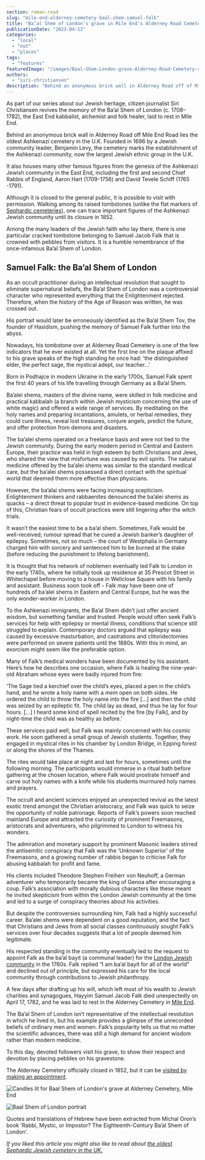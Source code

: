 ```yaml
---
section: roman-road
slug: "mile-end-alderney-cemetery-baal-shem-samuel-falk"
title: "Ba’al Shem of London's grave in Mile End's Alderney Road Cemetery"
publicationDate: "2023-04-12"
categories: 
  - "local"
  - "out"
  - "places"
tags: 
  - "features"
featuredImage: "/images/Baal-Shem-London-grave-Alderney-Road-Cemetery-4.jpg"
authors: 
  - "siri-christiansen"
description: "Behind an anonymous brick wall in Alderney Road off of Mile End Road lies the oldest Ashkenazi cemetery in the U.K. Founded in 1696 and closed in 1852, the cemetery marks the establishment of the Ashkenazi community, now the largest Jewish ethnic group in the U.K."
---
```


As part of our series about our Jewish heritage, citizen journalist Siri Christiansen revives the memory of the Ba’al Shem of London (c. 1708–1782), the East End kabbalist, alchemist and folk healer, laid to rest in Mile End.

Behind an anonymous brick wall in Alderney Road off Mile End Road lies the oldest Ashkenazi cemetery in the U.K. Founded in 1696 by a Jewish community leader, Benjamin Levy, the cemetery marks the establishment of the Ashkenazi community, now the largest Jewish ethnic group in the U.K.

It also houses many other famous figures from the genesis of the Ashkenazi Jewish community in the East End, including the first and second Chief Rabbis of England, Aaron Hart (1709-1756) and David Tevele Schiff (1765 -1791). 

Although it is closed to the general public, it is possible to visit with permission. Walking among its raised tombstones (unlike the flat markers of [Sephardic cemeteries](https://romanroadlondon.com/novo-cemetery-jewish-history/)), one can trace important figures of the Ashkenazi Jewish community until its closure in 1852. 

Among the many leaders of the Jewish faith who lay there, there is one particular cracked tombstone belonging to Samuel Jacob Falk that is crowned with pebbles from visitors. It is a humble remembrance of the once-infamous Ba’al Shem of London.

## Samuel Falk: the Ba’al Shem of London

As an occult practitioner during an intellectual revolution that sought to eliminate supernatural beliefs, the Ba’al Shem of London was a controversial character who represented everything that the Enlightenment rejected. Therefore, when the history of the Age of Reason was written, he was crossed out. 

His portrait would later be erroneously identified as the Ba’al Shem Tov, the founder of Hasidism, pushing the memory of Samuel Falk further into the abyss. 

Nowadays, his tombstone over at Alderney Road Cemetery is one of the few indicators that he ever existed at all. Yet the first line on the plaque affixed to his grave speaks of the high standing he once had: 'the distinguished elder, the perfect sage, the mystical adept, our teacher...'

Born in Podhajce in modern Ukraine in the early 1700s, Samuel Falk spent the first 40 years of his life travelling through Germany as a Ba’al Shem. 

Ba’alei shems, masters of the divine name, were skilled in folk medicine and practical kabbalah (a branch within Jewish mysticism concerning the use of white magic) and offered a wide range of services. By meditating on the holy names and preparing incantations, amulets, or herbal remedies, they could cure illness, reveal lost treasures, conjure angels, predict the future, and offer protection from demons and disasters.

The ba’alei shems operated on a freelance basis and were not tied to the Jewish community. During the early modern period in Central and Eastern Europe, their practice was held in high esteem by both Christians and Jews, who shared the view that misfortune was caused by evil spirits. The natural medicine offered by the ba’alei shems was similar to the standard medical care, but the ba’alei shems possessed a direct contact with the spiritual world that deemed them more effective than physicians.

However, the ba’alai shems were facing increasing scepticism. Enlightenment thinkers and rabbaenites denounced the ba’alei shems as quacks – a direct threat to popular trust in evidence-based medicine. On top of this, Christian fears of occult practices were still lingering after the witch trials.

It wasn’t the easiest time to be a ba’al shem. Sometimes, Falk would be well-received; rumour spread that he cured a Jewish banker’s daughter of epilepsy. Sometimes, not so much – the court of Westphalia in Germany charged him with sorcery and sentenced him to be burned at the stake (before reducing the punishment to lifelong banishment).

It is thought that his network of noblemen eventually led Falk to London in the early 1740s, where he initially took up residence at 35 Prescot Street in Whitechapel before moving to a house in Wellclose Square with his family and assistant. Business soon took off - Falk may have been one of hundreds of ba’alei shems in Eastern and Central Europe, but he was the only wonder-worker in London.

To the Ashkenazi immigrants, the Ba’al Shem didn’t just offer ancient wisdom, but something familiar and trusted. People would often seek Falk’s services for help with epilepsy or mental illness, conditions that science still struggled to explain. Contemporary doctors argued that epilepsy was caused by excessive masturbation, and castrations and clitoridectomies were performed on severe patients until the 1880s. With this in mind, an exorcism might seem like the preferable option.

Many of Falk’s medical wonders have been documented by his assistant. Here’s how he describes one occasion, where Falk is healing the nine-year-old Abraham whose eyes were badly injured from fire: 

‘The Sage tied a kerchief over the child’s eyes, placed a pen in the child’s hand, and he wrote a holy name with a _mem_ open on both sides. He ordered the child to throw the holy name into the fire \[...\] and then the child was seized by an epileptic fit. The child lay as dead, and thus he lay for four hours. \[...\] I heard some kind of spell recited by the fire \[by Falk\], and by night-time the child was as healthy as before.’

These services paid well, but Falk was mainly concerned with his cosmic work. He soon gathered a small group of Jewish students. Together, they engaged in mystical rites in his chamber by London Bridge, in Epping forest or along the shores of the Thames.

The rites would take place at night and last for hours, sometimes until the following morning. The participants would immerse in a ritual bath before gathering at the chosen location, where Falk would prostrate himself and carve out holy names with a knife while his students murmured holy names and prayers.

The occult and ancient sciences enjoyed an unexpected revival as the latest exotic trend amongst the Christian aristocracy, and Falk was quick to seize the opportunity of noble patronage. Reports of Falk’s powers soon reached mainland Europe and attracted the curiosity of prominent Freemasons, aristocrats and adventurers, who pilgrimmed to London to witness his wonders. 

The admiration and monetary support by prominent Masonic leaders stirred the antisemitic conspiracy that Falk was the ‘Unknown Superior’ of the Freemasons, and a growing number of rabbis began to criticise Falk for abusing kabbalah for profit and fame.

His clients included Theodore Stephen Freiherr von Neuhoff, a German adventurer who temporarily became the king of Genoa after encouraging a coup. Falk’s association with morally dubious characters like these meant he invited skepticism from within the London Jewish community at the time and led to a surge of conspiracy theories about his activities. 

But despite the controversies surrounding him, Falk had a highly successful career. Ba’alei shems were dependent on a good reputation, and the fact that Christians and Jews from all social classes continuously sought Falk’s services over four decades suggests that a lot of people deemed him legitimate. 

His respected standing in the community eventually led to the request to appoint Falk as the ba’al bayit (a communal leader) for the [London Jewish community](https://romanroadlondon.com/east-end-writer-israel-zangwill-old-ford-road/) in the 1760s. Falk replied “I am ba’al bayit for all of the world” and declined out of principle, but expressed his care for the local community through contributions to Jewish philanthropy.

A few days after drafting up his will, which left most of his wealth to Jewish charities and synagogues, Hayyim Samuel Jacob Falk died unexpectedly on April 17, 1782, and he was laid to rest in the Alderney Cemetery in [Mile End](https://romanroadlondon.com/mile-end-park-history/). 

The Ba’al Shem of London isn’t representative of the intellectual revolution in which he lived in, but his example provides a glimpse of the unrecorded beliefs of ordinary men and women. Falk’s popularity tells us that no matter the scientific advances, there was still a high demand for ancient wisdom rather than modern medicine. 

To this day, devoted followers visit his grave, to show their respect and devotion by placing pebbles on his gravestone. 

The Alderney Cemetery officially closed in 1852, but it can be [visited by making an appointment](https://www.theus.org.uk/article/alderney-road-cemetery). 

![Candles lit for Baal Shem of London's grave at Alderney Cemetery, Mile End](/images/Baal-Shem-London-grave-Alderney-Road-Cemetery-1-1024x683.jpg)

![Baal Shem of London portrait](/images/Baal-Shem-London-Falckon.jpg)

Quotes and translations of Hebrew have been extracted from Michal Oron’s book ‘Rabbi, Mystic, or Impostor? The Eighteenth-Century Ba’al Shem of London’.

_If you liked this article you might also like to read about [the oldest Sephardic Jewish cemetery in the UK.](https://romanroadlondon.com/velho-cemetery-mile-end-jewish-history/)_
